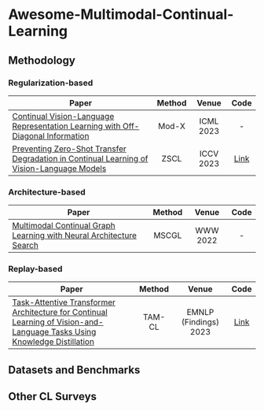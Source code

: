 # Awesome-Multimodal-Continual-Learning

## Methodology

### Regularization-based
| Paper      | Method | Venue       | Code   |  
|-----------|:-----:|:----------------:|:--------------:| 
| [Continual Vision-Language Representation Learning with Off-Diagonal Information](https://proceedings.mlr.press/v202/ni23c.html)  | Mod-X  | ICML 2023       | -     |   
| [Preventing Zero-Shot Transfer Degradation in Continual Learning of Vision-Language Models](https://ieeexplore.ieee.org/document/10377061)  | ZSCL |  ICCV 2023    | [Link](https://github.com/Thunderbeee/ZSCL)    |   

### Architecture-based
| Paper      | Method | Venue       | Code   |  
|-----------|:-----:|:----------------:|:--------------:| 
| [Multimodal Continual Graph Learning with Neural Architecture Search](https://dl.acm.org/doi/10.1145/3485447.3512176)  | MSCGL | WWW 2022       | -     | 

### Replay-based
| Paper      | Method | Venue       | Code   |  
|-----------|:-----:|:----------------:|:--------------:| 
| [Task-Attentive Transformer Architecture for Continual Learning of Vision-and-Language Tasks Using Knowledge Distillation](https://dl.acm.org/doi/10.1145/3485447.3512176)  | TAM-CL |EMNLP (Findings) 2023     | [Link](https://github.com/YuliangCai2022/TAM-CL)    | 

## Datasets and Benchmarks

## Other CL Surveys

